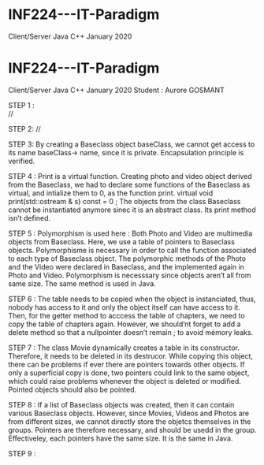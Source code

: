 # INF224---IT-Paradigm
Client/Server Java C++ January 2020

# INF224---IT-Paradigm
Client/Server Java C++ January 2020
Student : Aurore GOSMANT

STEP 1 :  
//

STEP 2:
//

STEP 3: 
By creating a Baseclass object baseClass, we cannot get access to its name baseClass→ name, since it is private. Encapsulation principle is verified.

STEP 4 :
Print is a virtual function. Creating photo and video object derived from the Baseclass, we had to declare some functions of the Baseclass as virtual, and intialize them to 0, as the function print.
			virtual void print(std::ostream & s) const = 0 ;
The objects from the class Baseclass cannot be instantiated anymore sinec it is an abstract class. Its print method isn’t defined.

STEP 5 :
Polymorphism is used here : Both Photo and Video are multimedia objects from Baseclass. Here, we use a table of pointers to Baseclass objects. Polymorphisme is necessary in order to call the function associated to each type of Baseclass object. The polymorphic methods of the Photo and the Video were declared in Baseclass, and the implemented again in Photo and Video. Polymorphism is necesssary since objects aren’t all from same size. The same method is used in Java.

STEP 6 :
The table needs to be copied when the object is instanciated, thus, nobody has access to it and only the object itself can have access to it.
Then, for the getter method to acccess the table of chapters, we need to copy the table of chapters again. However, we should’nt forget to add a  delete method so that a nullpointer doesn’t remain ; to avoid mémory leaks.


STEP 7 :
The class Movie dynamically creates a table in its constructor. Therefore, it needs to be deleted in its destrucor. 
While copying this object, there can be problems if ever there are pointers towards other objects. If only a superficial copy is done, two pointers could link to the same object, which could raise problems whenever the object is deleted or modified. Pointed objects should also be pointed.

STEP 8 :
If a list of Baseclass objects was created, then it can contain various Baseclass objects. However, since Movies, Videos and Photos are from different sizes, we cannot directly store the objetcs themselves in the groups. Pointers are therefore necessary, and should be usedd in the group. Effectiveley, each pointers have the same size. 
It is the same in Java.

STEP 9 : 
